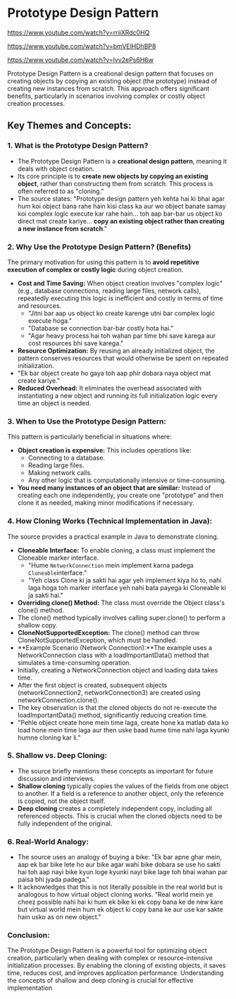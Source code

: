 # Prototype Design Pattern

https://www.youtube.com/watch?v=rriiXRdc0HQ

https://www.youtube.com/watch?v=bmVElHDhBP8

https://www.youtube.com/watch?v=lvv2ePs6H6w

Prototype Design Pattern is a creational design pattern that focuses on creating objects by copying an existing object (the prototype) instead of creating new instances from scratch. This approach offers significant benefits, particularly in scenarios involving complex or costly object creation processes.

## **Key Themes and Concepts:**

### **1. What is the Prototype Design Pattern?**

- The Prototype Design Pattern is a **creational design pattern**, meaning it deals with object creation.
- Its core principle is to **create new objects by copying an existing object**, rather than constructing them from scratch. This process is often referred to as "cloning."
- The source states: "Prototype design pattern yeh kehta hai ki bhai agar hum koi object bana rahe hain kisi class ka aur wo object banate samay koi complex logic execute kar rahe hain… toh aap bar-bar us object ko direct mat create kariye… **copy an existing object rather than creating a new instance from scratch**."

### **2. Why Use the Prototype Design Pattern? (Benefits)**

The primary motivation for using this pattern is to **avoid repetitive execution of complex or costly logic** during object creation.

- **Cost and Time Saving:** When object creation involves "complex logic" (e.g., database connections, reading large files, network calls), repeatedly executing this logic is inefficient and costly in terms of time and resources.
    - "Jitni bar aap us object ko create karenge utni bar complex logic execute hoga."
    - "Database se connection bar-bar costly hota hai."
    - "Agar heavy process hai toh wahan par time bhi save karega aur cost resources bhi save karega."
- **Resource Optimization:** By reusing an already initialized object, the pattern conserves resources that would otherwise be spent on repeated initialization.
- "Ek bar object create ho gaya toh aap phir dobara naya object mat create kariye."
- **Reduced Overhead:** It eliminates the overhead associated with instantiating a new object and running its full initialization logic every time an object is needed.

### **3. When to Use the Prototype Design Pattern:**

This pattern is particularly beneficial in situations where:

- **Object creation is expensive:** This includes operations like:
    - Connecting to a database.
    - Reading large files.
    - Making network calls.
    - Any other logic that is computationally intensive or time-consuming.
- **You need many instances of an object that are similar:** Instead of creating each one independently, you create one "prototype" and then clone it as needed, making minor modifications if necessary.

### **4. How Cloning Works (Technical Implementation in Java):**

The source provides a practical example in Java to demonstrate cloning.

- **Cloneable Interface:** To enable cloning, a class must implement the Cloneable marker interface.
    - "Hume `NetworkConnection` mein implement karna padega `Cloneable`interface."
    - "Yeh class Clone ki ja sakti hai agar yeh implement kiya ho to, nahi laga hoga toh marker interface yeh nahi bata payega ki Cloneable ki ja sakti hai."
- **Overriding clone() Method:** The class must override the Object class's clone() method.
- The clone() method typically involves calling super.clone() to perform a shallow copy.
- **CloneNotSupportedException:** The clone() method can throw CloneNotSupportedException, which must be handled.
- **Example Scenario (Network Connection):**The example uses a NetworkConnection class with a loadImportantData() method that simulates a time-consuming operation.
- Initially, creating a NetworkConnection object and loading data takes time.
- After the first object is created, subsequent objects (networkConnection2, networkConnection3) are created using networkConnection.clone().
- The key observation is that the cloned objects do not re-execute the loadImportantData() method, significantly reducing creation time.
- "Pehle object create hone mein time laga, create hone ka matlab data ko load hone mein time laga aur then uske baad hume time nahi laga kyunki humne cloning kar li."

### **5. Shallow vs. Deep Cloning:**

- The source briefly mentions these concepts as important for future discussion and interviews.
- **Shallow cloning** typically copies the values of the fields from one object to another. If a field is a reference to another object, only the reference is copied, not the object itself.
- **Deep cloning** creates a completely independent copy, including all referenced objects. This is crucial when the cloned objects need to be fully independent of the original.

### **6. Real-World Analogy:**

- The source uses an analogy of buying a bike: "Ek bar apne ghar mein, aap ek bar bike lete ho aur bike agar wahi bike dobara se use ho sakti hai toh aap nayi bike kyun loge kyunki nayi bike lage toh bhai wahan par paisa bhi jyada padega."
- It acknowledges that this is not literally possible in the real world but is analogous to how virtual object cloning works. "Real world mein ye cheez possible nahi hai ki hum ek bike ki ek copy bana ke de new kare but virtual world mein hum ek object ki copy bana ke aur use kar sakte hain usko as on new object."

### Conclusion:

The Prototype Design Pattern is a powerful tool for optimizing object creation, particularly when dealing with complex or resource-intensive initialization processes. By enabling the cloning of existing objects, it saves time, reduces cost, and improves application performance. Understanding the concepts of shallow and deep cloning is crucial for effective implementation
